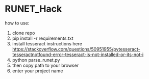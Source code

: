 # RUNET_Hack
how to use:
1) clone repo
2) pip install -r requirements.txt
3) install tesseract instructions here https://stackoverflow.com/questions/50951955/pytesseract-tesseractnotfound-error-tesseract-is-not-installed-or-its-not-i
4) python parse_runet.py
5) then copy path to your browser
6) enter your project name

